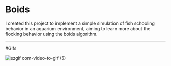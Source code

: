 # Boids

I created this project to implement a simple simulation of fish schooling behavior in an aquarium environment, aiming to learn more about the flocking behavior using the boids algorithm.

---
#Gifs

![ezgif com-video-to-gif (6)](https://github.com/BK-97/Boids/assets/59361739/0482f106-e0d4-4de1-9c0c-05227370e1cb)
